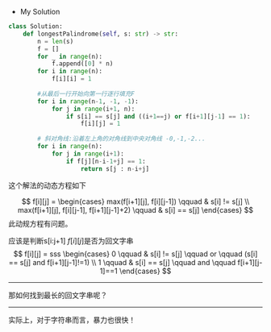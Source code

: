 


* My Solution
```python
class Solution:
    def longestPalindrome(self, s: str) -> str:
        n = len(s)
        f = []
        for _ in range(n):
            f.append([0] * n)
        for i in range(n):
            f[i][i] = 1
        
        #从最后一行开始向第一行逐行填充F
        for i in range(n-1, -1, -1):
            for j in range(i+1, n):
                if s[i] == s[j] and ((i+1==j) or f[i+1][j-1] == 1):
                    f[i][j] = 1
        
        # 斜对角线:沿着左上角的对角线到中央对角线 -0,-1,-2...
        for i in range(n):
            for j in range(i+1):
                if f[j][n-i-1+j] == 1:
                    return s[j : n-i+j]
```

这个解法的动态方程如下


$$
f[i][j] = 
\begin{cases}
max(f[i+1][j], f[i][j-1]) \qquad & s[i] != s[j] \\
max(f[i+1][j], f[i][j-1], f[i+1][j-1]+2) \qquad & s[i] == s[j]
\end{cases}
$$
此动规方程有问题。





应该是判断s[i:j+1] $f[i][j]$是否为回文字串
$$
f[i][j] = sss
\begin{cases}
0 \qquad & s[i] != s[j] \qquad or \qquad (s[i] == s[j] and f[i+1][j-1]!=1) \\
1 \qquad & s[i] == s[j] \qquad and \qquad f[i+1][j-1]==1
\end{cases}
$$

---  

那如何找到最长的回文字串呢？


---

实际上，对于字符串而言，暴力也很快！
